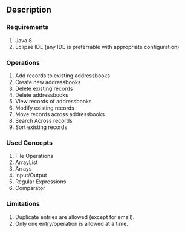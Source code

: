 ## Description

### Requirements
1. Java 8
2. Eclipse IDE (any IDE is preferrable with appropriate configuration)

### Operations
1. Add records to existing addressbooks
2. Create new addressbooks
3. Delete existing records
4. Delete addressbooks
5. View records of addressbooks
6. Modify existing records
7. Move records across addressbooks
8. Search Across records
9. Sort existing records

### Used Concepts
1. File Operations
2. ArrayList
3. Arrays
4. Input/Output
5. Regular Expressions
6. Comparator

### Limitations
1. Duplicate entries are allowed (except for email).
2. Only one entry/operation is allowed at a time.
